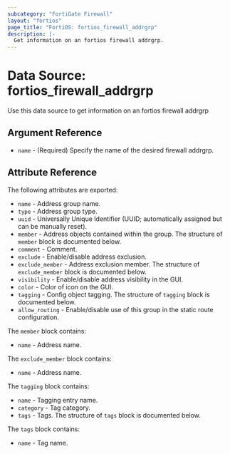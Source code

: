 ```yaml
---
subcategory: "FortiGate Firewall"
layout: "fortios"
page_title: "FortiOS: fortios_firewall_addrgrp"
description: |-
  Get information on an fortios firewall addrgrp.
---
```


# Data Source: fortios_firewall_addrgrp
Use this data source to get information on an fortios firewall addrgrp

## Argument Reference

* `name` - (Required) Specify the name of the desired firewall addrgrp.

## Attribute Reference

The following attributes are exported:

* `name` - Address group name.
* `type` - Address group type.
* `uuid` - Universally Unique Identifier (UUID; automatically assigned but can be manually reset).
* `member` - Address objects contained within the group. The structure of `member` block is documented below.
* `comment` - Comment.
* `exclude` - Enable/disable address exclusion.
* `exclude_member` - Address exclusion member. The structure of `exclude_member` block is documented below.
* `visibility` - Enable/disable address visibility in the GUI.
* `color` - Color of icon on the GUI.
* `tagging` - Config object tagging. The structure of `tagging` block is documented below.
* `allow_routing` - Enable/disable use of this group in the static route configuration.

The `member` block contains:

* `name` - Address name.

The `exclude_member` block contains:

* `name` - Address name.

The `tagging` block contains:

* `name` - Tagging entry name.
* `category` - Tag category.
* `tags` - Tags. The structure of `tags` block is documented below.

The `tags` block contains:

* `name` - Tag name.

